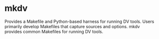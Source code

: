 # mkdv
Provides a Makefile and Python-based harness for running DV tools. Users 
primarily develop Makefiles that capture sources and options. mkdv provides
common Makefiles for running DV tools. 


